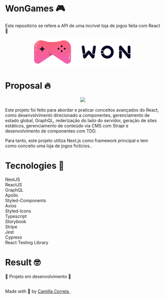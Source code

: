# WonGames 🎮
Este repositório se refere a API de uma incrível loja de jogos feita com React 🚀 <br />

<p align="center" t>
  <img src="admin/src/assets/images/logo-won-dark.svg" />
</p>


# Proposal 🔥

<p align="center" t>
  <img src="github/screenshot.png" />
</p>

Este projeto foi feito para abordar e praticar conceitos avançados do React, como desenvolvimento direcionado a componentes, gerenciamento de estado global, GraphQL, rederização do lado do servidor, geração de sites estáticos, gerenciamento de conteúdo via CMS com Strapi e desenvolvimento de componentes com TDD.

Para tanto, este projeto utiliza Next.js como framework principal e tem como conceito uma loja de jogos fictícios..

# Tecnologies 🚀
NextJS <br />
ReactJS <br />
GraphQL <br />
Apollo <br />
Styled-Components <br />
Axios <br />
Styled-Icons <br />
Typescript <br />
Storybook <br />
Stripe <br />
Jest <br />
Cypress <br />
React Testing Library <br />


# Result 🤓
🚧 Projeto em desenvolvimento 🚧

<br />
Made with 💜 by <a href="https://www.linkedin.com/in/camillacorreia/" target="_blank"> Camilla Correia </a>. <br />
<br />
